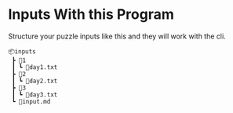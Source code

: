 # Inputs With this Program

Structure your puzzle inputs like this and they will work with the cli.

```
📦inputs
 ┣ 📂1
 ┃ ┗ 📜day1.txt
 ┣ 📂2
 ┃ ┗ 📜day2.txt
 ┣ 📂3
 ┃ ┗ 📜day3.txt
 ┗ 📜input.md
```
